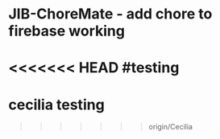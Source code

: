 # JIB-ChoreMate - add chore to firebase working
<<<<<<< HEAD
#testing
=======
# cecilia testing
>>>>>>> origin/Cecilia
